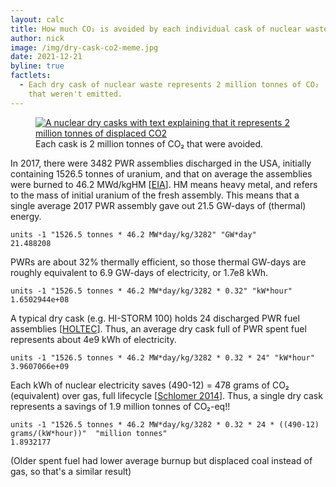 ```yaml
---
layout: calc
title: How much CO₂ is avoided by each individual cask of nuclear waste?
author: nick
image: /img/dry-cask-co2-meme.jpg
date: 2021-12-21
byline: true
factlets:
  - Each dry cask of nuclear waste represents 2 million tonnes of CO₂
    that weren't emitted.
---
```


<div class="row">
<div class="col-lg-8" markdown="1">

<figure>
<a href="/img/dry-cask-co2-meme.jpg">
<img class="img-fluid w-75" src="/img/dry-cask-co2-meme.jpg" 
{% imagesize /img/dry-cask-co2-meme.jpg:props %}  
alt="A nuclear dry casks with text explaining that it represents 2 million tonnes of displaced CO2"/></a>
<figcaption markdown="1" class="figure-caption">Each cask is 2 million tonnes of CO₂ that were avoided.
</figcaption>
</figure>

In 2017, there were 3482 PWR assemblies discharged in the USA, initially
containing 1526.5 tonnes of uranium, and that on average the assemblies were
burned to 46.2 MWd/kgHM [[EIA](https://www.eia.gov/nuclear/spent_fuel/)]. HM
means heavy metal, and refers to the mass of initial uranium of the fresh
assembly. This means that a single average 2017 PWR assembly gave out 21.5
GW-days of (thermal) energy.

    units -1 "1526.5 tonnes * 46.2 MW*day/kg/3282" "GW*day"
    21.488208

PWRs are about 32% thermally efficient, so those thermal GW-days are roughly
equivalent to 6.9 GW-days of electricity, or 1.7e8 kWh.

    units -1 "1526.5 tonnes * 46.2 MW*day/kg/3282 * 0.32" "kW*hour"
    1.6502944e+08

A typical dry cask (e.g. HI-STORM 100) holds 24 discharged PWR fuel assemblies
[[HOLTEC](https://holtecinternational.com/innovation/technical-papers/an-overview-of-hi-storm-hi-stars-metcon-conjugate/)].
Thus, an average dry cask full of PWR spent fuel represents about 4e9 kWh of
electricity.

    units -1 "1526.5 tonnes * 46.2 MW*day/kg/3282 * 0.32 * 24" "kW*hour"
    3.9607066e+09

Each kWh of nuclear electricity saves (490-12) = 478 grams of CO₂ (equivalent)
over gas, full lifecycle [[Schlomer
2014](https://www.ipcc.ch/site/assets/uploads/2018/02/ipcc_wg3_ar5_annex-iii.pdf)].
Thus, a single dry cask represents a savings of 1.9 million tonnes of CO₂-eq!!

    units -1 "1526.5 tonnes * 46.2 MW*day/kg/3282 * 0.32 * 24 * ((490-12) grams/(kW*hour))"  "million tonnes"
    1.8932177

(Older spent fuel had lower average burnup but displaced coal instead of gas, so that's a similar result)

</div>
</div>
